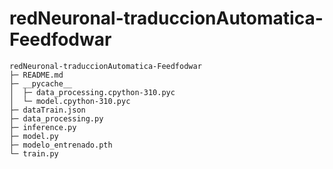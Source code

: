 # redNeuronal-traduccionAutomatica-Feedfodwar

```
redNeuronal-traduccionAutomatica-Feedfodwar
├─ README.md
├─ __pycache__
│  ├─ data_processing.cpython-310.pyc
│  └─ model.cpython-310.pyc
├─ dataTrain.json
├─ data_processing.py
├─ inference.py
├─ model.py
├─ modelo_entrenado.pth
└─ train.py

```


